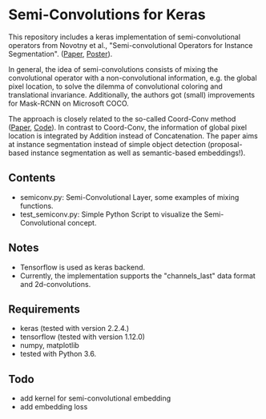 # Semi-Convolutions for Keras

This repository includes a keras implementation of semi-convolutional operators from Novotny et al., "Semi-convolutional Operators for Instance Segmentation".
([Paper](https://arxiv.org/abs/1807.10712), [Poster](http://www.robots.ox.ac.uk/~david/posters/poster_semi.png)).

In general, the idea of semi-convolutions consists of mixing the convolutional operator with a non-convolutional information, e.g. the global pixel location, to solve the dilemma of convolutional coloring and translational invariance.
Additionally, the authors got (small) improvements for Mask-RCNN on Microsoft COCO.

The approach is closely related to the so-called Coord-Conv method ([Paper](https://arxiv.org/abs/1807.03247), [Code](https://github.com/titu1994/keras-coordconv)).
In contrast to Coord-Conv, the information of global pixel location is integrated by Addition instead of Concatenation.
The paper aims at instance segmentation instead of simple object detection (proposal-based instance segmentation as well as semantic-based embeddings!).

## Contents
- semiconv.py: Semi-Convolutional Layer, some examples of mixing functions.
- test_semiconv.py: Simple Python Script to visualize the Semi-Convolutional concept.

## Notes
- Tensorflow is used as keras backend.
- Currently, the implementation supports the "channels_last" data format and 2d-convolutions.

## Requirements
- keras (tested with version 2.2.4.)
- tensorflow (tested with version 1.12.0)
- numpy, matplotlib
- tested with Python 3.6.

## Todo
- add kernel for semi-convolutional embedding
- add embedding loss

